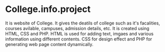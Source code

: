 # College.info.project
It is website of College. It gives the deatils of college such as it's facalities, courses avilable, campuses, admission details, etc.
It is created using HTML, CSS and PHP.
HTML is used for adding text, imgaes and various information using different contents. CSS for design effect and PHP for generating web page content dynamically.
